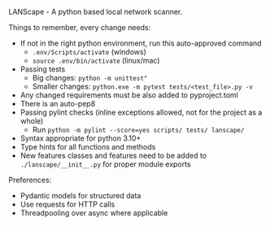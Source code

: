 LANScape - A python based local network scanner.

Things to remember, every change needs:
- If not in the right python environment, run this auto-approved command
  - `.env/Scripts/activate` (windows)
  - `source .env/bin/activate` (linux/mac)
- Passing tests
  - Big changes: `python -m unittest"`
  - Smaller changes: `python.exe -m pytest tests/<test_file>.py -v`
- Any changed requirements must be also added to pyproject.toml
- There is an auto-pep8 
- Passing pylint checks (inline exceptions allowed, not for the project as a whole)
  - Run `python -m pylint --score=yes scripts/ tests/ lanscape/`
- Syntax appropriate for python 3.10+
- Type hints for all functions and methods
- New features classes and features need to be added to `./lanscape/__init__.py` for proper module exports


Preferences:
- Pydantic models for structured data
- Use requests for HTTP calls
- Threadpooling over async where applicable